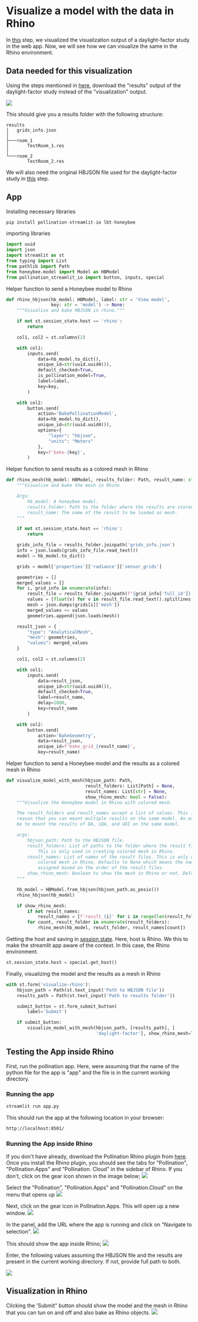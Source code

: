 # Visualize a model with the data in Rhino

In [this](visualize-web.md) step, we visualized the visualization output of a daylight-factor study in the web app. Now, we will see how we can visualize the same in the Rhino environment.

## Data needed for this visualization

Using the steps mentioned in [here](download-output.md), download the "results" output of the daylight-factor study instead of the "visualization" output.

![](../.gitbook/assets/pollination-apps/output_results.png)

This should give you a results folder with the following structure:

```
results
│   grids_info.json
│
├───room_1
│       TestRoom_1.res
│
└───room_2
        TestRoom_2.res
```

We will also need the original HBJSON file used for the daylight-factor study in [this](create-job.md) step.

## App

Installing necessary libraries

```python
pip install pollination-streamlit-io lbt-honeybee
```

importing libraries

```python
import uuid
import json
import streamlit as st
from typing import List
from pathlib import Path
from honeybee.model import Model as HBModel
from pollination_streamlit_io import button, inputs, special
```

Helper function to send a Honeybee model to Rhino

```python
def rhino_hbjson(hb_model: HBModel, label: str = 'View model',
                 key: str = 'model') -> None:
    """Visualize and bake HBJSON in rhino."""

    if not st.session_state.host == 'rhino':
        return

    col1, col2 = st.columns(2)

    with col1:
        inputs.send(
            data=hb_model.to_dict(),
            unique_id=str(uuid.uuid4()),
            default_checked=True,
            is_pollination_model=True,
            label=label,
            key=key,
        )

    with col2:
        button.send(
            action='BakePollinationModel',
            data=hb_model.to_dict(),
            unique_id=str(uuid.uuid4()),
            options={
                "layer": "hbjson",
                "units": "Meters"
            },
            key=f'bake-{key}',
        )
```

Helper function to send results as a colored mesh in Rhino

```Python
def rhino_mesh(hb_model: HBModel, results_folder: Path, result_name: str) -> None:
    """Visualize and bake the mesh in Rhino

    Args:
        hb_model: A honeybee model.
        results_folder: Path to the folder where the results are stored.
        result_name: The name of the result to be loaded as mesh.
    """

    if not st.session_state.host == 'rhino':
        return

    grids_info_file = results_folder.joinpath('grids_info.json')
    info = json.loads(grids_info_file.read_text())
    model = hb_model.to_dict()

    grids = model['properties']['radiance']['sensor_grids']

    geometries = []
    merged_values = []
    for i, grid_info in enumerate(info):
        result_file = results_folder.joinpath(f"{grid_info['full_id']}.res")
        values = [float(v) for v in result_file.read_text().splitlines()]
        mesh = json.dumps(grids[i]['mesh'])
        merged_values += values
        geometries.append(json.loads(mesh))

    result_json = {
        "type": "AnalyticalMesh",
        "mesh": geometries,
        "values": merged_values
    }

    col1, col2 = st.columns(2)

    with col1:
        inputs.send(
            data=result_json,
            unique_id=str(uuid.uuid4()),
            default_checked=True,
            label=result_name,
            delay=1000,
            key=result_name
        )

    with col2:
        button.send(
            action='BakeGeometry',
            data=result_json,
            unique_id=f'bake_grid_{result_name}',
            key=result_name)

```

Helper function to send a Honeybee model and the results as a colored mesh in Rhino

```Python
def visualize_model_with_mesh(hbjson_path: Path,
                              result_folders: List[Path] = None,
                              result_names: List[str] = None,
                              show_rhino_mesh: bool = False):
    """Visualize the Honeybee model in Rhino with colored mesh.

    The result_folders and result_names accept a list of values. This is for the
    reason that you can mount multiple results on the same model. An example would
    be to mount the results of DA, sDA, and UDI on the same model.

    args:
        hbjson_path: Path to the HBJSON file.
        result_folders: List of paths to the folder where the result files are written.
            This is only used in creating colored mesh in Rhino.
        result_names: List of names of the result files. This is only used in creating
            colored mesh in Rhino. Defaults to None which means the names will be
            assigned based on the order of the result files.
        show_rhino_mesh: Boolean to show the mesh in Rhino or not. Defaults to False.
    """

    hb_model = HBModel.from_hbjson(hbjson_path.as_posix())
    rhino_hbjson(hb_model)

    if show_rhino_mesh:
        if not result_names:
            result_names = [f'result_{i}' for i in range(len(result_folders))]
        for count, result_folder in enumerate(result_folders):
            rhino_mesh(hb_model, result_folder, result_names[count])
```

Getting the host and saving in [session state](https://docs.streamlit.io/library/api-reference/session-state). Here, host is Rhino. We this to make the streamlit app aware of the context. In this case, the Rhino environment.

```python
st.session_state.host = special.get_host()
```

Finally, visualizing the model and the results as a mesh in Rhino

```python
with st.form('visualize-rhino'):
    hbjson_path = Path(st.text_input('Path to HBJSON file'))
    results_path = Path(st.text_input('Path to results folder'))

    submit_button = st.form_submit_button(
        label='Submit')

    if submit_button:
        visualize_model_with_mesh(hbjson_path, [results_path], [
                                  'daylight-factor'], show_rhino_mesh=True)
```

## Testing the App inside Rhino

First, run the pollination app. Here, were assuming that the name of the python file for the app is "app" and the file is in the current working directory.

### Running the app

```python
streamlit run app.py
```

This should run the app at the following location in your browser:

```html
http://localhost:8501/
```

### Running the App inside Rhino

If you don't have already, download the Pollination Rhino plugin from [here](https://www.pollination.cloud/rhino-plugin). Once you install the Rhino plugin, you should see the tabs for "Pollination", "Pollination.Apps" and "Pollination. Cloud" in the sidebar of Rhino. If you don't, click on the gear icon shown in the image below;
![](../.gitbook/assets/pollination-apps/rhino_start.png)

Select the "Pollination", "Pollination.Apps" and "Pollination.Cloud" on the menu that opens up
![](../.gitbook/assets/pollination-apps/rhino_add_pollination.png)

Next, click on the gear icon in Pollination.Apps. This will open up a new window.
![](../.gitbook/assets/pollination-apps/rhino_load_panel.png)

In the panel, add the URL where the app is running and click on "Navigate to selection".
![](../.gitbook/assets/pollination-apps/rhino_add_url.png)

This should show the app inside Rhino;
![](../.gitbook/assets/pollination-apps/rhino_show_app.png)

Enter, the following values assuming the HBJSON file and the results are present in the current working directory. If not, provide full path to both.

![](../.gitbook/assets/pollination-apps/rhino_enter_values.png)

## Visualization in Rhino

Clicking the 'Submit" button should show the model and the mesh in Rhino that you can tun on and off and also bake as Rhino objects.
![](../.gitbook/assets/pollination-apps/rhino.gif)
